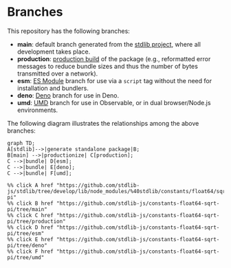<!--

@license Apache-2.0

Copyright (c) 2022 The Stdlib Authors.

Licensed under the Apache License, Version 2.0 (the "License");
you may not use this file except in compliance with the License.
You may obtain a copy of the License at

    http://www.apache.org/licenses/LICENSE-2.0

Unless required by applicable law or agreed to in writing, software
distributed under the License is distributed on an "AS IS" BASIS,
WITHOUT WARRANTIES OR CONDITIONS OF ANY KIND, either express or implied.
See the License for the specific language governing permissions and
limitations under the License.

-->

# Branches

This repository has the following branches:

-   **main**: default branch generated from the [stdlib project][stdlib-url], where all development takes place.
-   **production**: [production build][production-url] of the package (e.g., reformatted error messages to reduce bundle sizes and thus the number of bytes transmitted over a network).
-   **esm**: [ES Module][esm-url] branch for use via a `script` tag without the need for installation and bundlers.
-   **deno**: [Deno][deno-url] branch for use in Deno.
-   **umd**: [UMD][umd-url] branch for use in Observable, or in dual browser/Node.js environments.

The following diagram illustrates the relationships among the above branches:

```mermaid
graph TD;
A[stdlib]-->|generate standalone package|B;
B[main] -->|productionize| C[production];
C -->|bundle| D[esm];
C -->|bundle| E[deno];
C -->|bundle| F[umd];

%% click A href "https://github.com/stdlib-js/stdlib/tree/develop/lib/node_modules/%40stdlib/constants/float64/sqrt-pi"
%% click B href "https://github.com/stdlib-js/constants-float64-sqrt-pi/tree/main"
%% click C href "https://github.com/stdlib-js/constants-float64-sqrt-pi/tree/production"
%% click D href "https://github.com/stdlib-js/constants-float64-sqrt-pi/tree/esm"
%% click E href "https://github.com/stdlib-js/constants-float64-sqrt-pi/tree/deno"
%% click F href "https://github.com/stdlib-js/constants-float64-sqrt-pi/tree/umd"
```

[stdlib-url]: https://github.com/stdlib-js/stdlib/tree/develop/lib/node_modules/%40stdlib/constants/float64/sqrt-pi
[production-url]: https://github.com/stdlib-js/constants-float64-sqrt-pi/tree/production
[deno-url]: https://github.com/stdlib-js/constants-float64-sqrt-pi/tree/deno
[umd-url]: https://github.com/stdlib-js/constants-float64-sqrt-pi/tree/umd
[esm-url]: https://github.com/stdlib-js/constants-float64-sqrt-pi/tree/esm